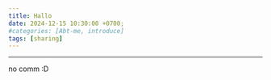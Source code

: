 ```yaml
---
title: Hallo
date: 2024-12-15 10:30:00 +0700;
#categories: [Abt-me, introduce]
tags: [sharing]     
---
```


---
no comm :D 


